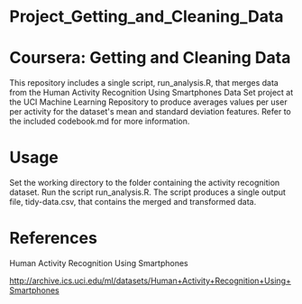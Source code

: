 Project_Getting_and_Cleaning_Data
==================================
Coursera: Getting and Cleaning Data
===================================
This repository includes a single script, run_analysis.R, that merges data from the Human Activity Recognition Using Smartphones Data Set project at the UCI Machine Learning Repository to produce averages values per user per activity for the dataset's mean and standard deviation features. Refer to the included codebook.md for more information.

Usage
=====
Set the working directory to the folder containing the activity recognition dataset. Run the script run_analysis.R. The script produces a single output file, tidy-data.csv, that contains the merged and transformed data.

References
==========
Human Activity Recognition Using Smartphones

http://archive.ics.uci.edu/ml/datasets/Human+Activity+Recognition+Using+Smartphones 

